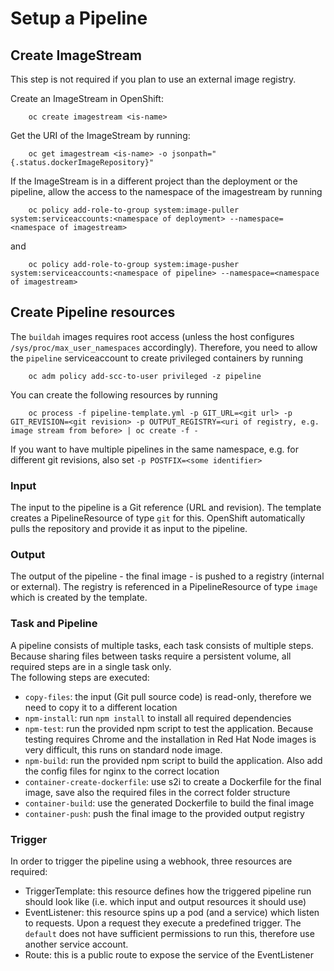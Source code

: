 # Setup a Pipeline

## Create ImageStream

This step is not required if you plan to use an external image registry.

Create an ImageStream in OpenShift:
```
    oc create imagestream <is-name>
```

Get the URI of the ImageStream by running:
```
    oc get imagestream <is-name> -o jsonpath="{.status.dockerImageRepository}"
```

If the ImageStream is in a different project than the deployment or the pipeline, allow the access to the namespace of the imagestream by running
```
    oc policy add-role-to-group system:image-puller system:serviceaccounts:<namespace of deployment> --namespace=<namespace of imagestream>
```
and 
```
    oc policy add-role-to-group system:image-pusher system:serviceaccounts:<namespace of pipeline> --namespace=<namespace of imagestream>
```

## Create Pipeline resources

The `buildah` images requires root access (unless the host configures `/sys/proc/max_user_namespaces` accordingly). Therefore, you need to allow the `pipeline` serviceaccount to create privileged containers by running
```
    oc adm policy add-scc-to-user privileged -z pipeline
```

You can create the following resources by running 
```
    oc process -f pipeline-template.yml -p GIT_URL=<git url> -p GIT_REVISION=<git revision> -p OUTPUT_REGISTRY=<uri of registry, e.g. image stream from before> | oc create -f -
```

If you want to have multiple pipelines in the same namespace, e.g. for different git revisions, also set `-p POSTFIX=<some identifier>`

### Input

The input to the pipeline is a Git reference (URL and revision). The template creates a PipelineResource of type `git` for this. OpenShift automatically pulls the repository and provide it as input to the pipeline.

### Output

The output of the pipeline - the final image - is pushed to a registry (internal or external). The registry is referenced in a PipelineResource of type `image` which is created by the template.

### Task and Pipeline

A pipeline consists of multiple tasks, each task consists of multiple steps. Because sharing files between tasks require a persistent volume, all required steps are in a single task only.\
The following steps are executed:
- `copy-files`: the input (Git pull source code) is read-only, therefore we need to copy it to a different location
- `npm-install`: run `npm install` to install all required dependencies
- `npm-test`: run the provided npm script to test the application. Because testing requires Chrome and the installation in Red Hat Node images is very difficult, this runs on standard node image.
- `npm-build`: run the provided npm script to build the application. Also add the config files for nginx to the correct location
- `container-create-dockerfile`: use s2i to create a Dockerfile for the final image, save also the required files in the correct folder structure
- `container-build`: use the generated Dockerfile to build the final image
- `container-push`: push the final image to the provided output registry

### Trigger

In order to trigger the pipeline using a webhook, three resources are required:
- TriggerTemplate: this resource defines how the triggered pipeline run should look like (i.e. which input and output resources it should use)
- EventListener: this resource spins up a pod (and a service) which listen to requests. Upon a request they execute a predefined trigger. The `default` does not have sufficient permissions to run this, therefore use another service account.
- Route: this is a public route to expose the service of the EventListener

